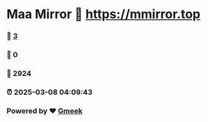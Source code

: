# Maa Mirror :link: https://mmirror.top 
### :page_facing_up: [3](https://mmirror.top/tag.html) 
### :speech_balloon: 0 
### :hibiscus: 2924 
### :alarm_clock: 2025-03-08 04:09:43 
### Powered by :heart: [Gmeek](https://github.com/Meekdai/Gmeek)
